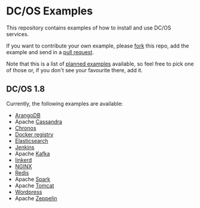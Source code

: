 # DC/OS Examples

This repository contains examples of how to install and use DC/OS services.

If you want to contribute your own example, please [fork](https://help.github.com/articles/fork-a-repo/) this repo, add the example and send in a [pull request](https://help.github.com/articles/about-pull-requests/).

Note that this is a list of [planned examples](https://dcosjira.atlassian.net/browse/DCOS-500?jql=project%20%3D%20DCOS%20AND%20status%20in%20(Open%2C%20%22In%20Progress%22)%20AND%20component%20%3D%20examples%20ORDER%20BY%20priority%20DESC) available, so feel free to pick one of those or, if you don't see your favourite there, add it.

## DC/OS 1.8

Currently, the following examples are available:

- [ArangoDB](1.8/arangodb/)
- Apache [Cassandra](1.8/cassandra/)
- [Chronos](1.8/chronos/)
- [Docker registry](1.8/registry/)
- [Elasticsearch](1.8/elasticsearch/)
- [Jenkins](1.8/jenkins/)
- Apache [Kafka](1.8/kafka/)
- [linkerd](1.8/linkerd/)
- [NGINX](1.8/nginx/)
- [Redis](1.8/redis/)
- Apache [Spark](1.8/spark/)
- Apache [Tomcat](1.8/tomcat/)
- [Wordpress](1.8/wordpress/)
- Apache [Zeppelin](1.8/zeppelin/)

